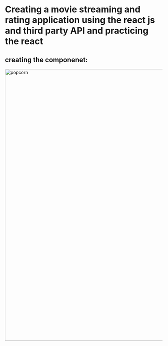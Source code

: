 # Creating a movie streaming and rating application using the react js and third party API and practicing the react

## creating the componenet:

<img width="866" alt="popcorn" src="https://github.com/Deepak00-Sh/React/assets/78408996/fdc67c32-9187-4895-8516-1e5245a5012d">
